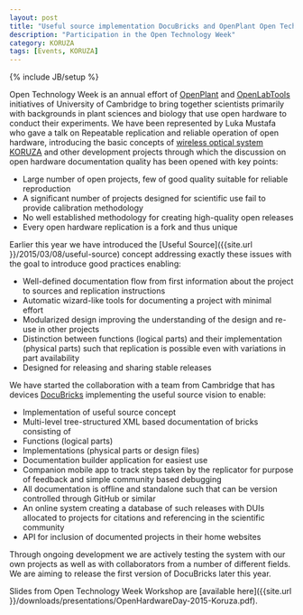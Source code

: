 ```yaml
---
layout: post
title: "Useful source implementation DocuBricks and OpenPlant Open Technology Week Workshop"
description: "Participation in the Open Technology Week"
category: KORUZA 
tags: [Events, KORUZA]
---
```

{% include JB/setup %}

Open Technology Week is an annual effort of [OpenPlant](http://openplant.org) and [OpenLabTools](http://openlabtools.eng.cam.ac.uk/) initiatives of University of Cambridge to bring together scientists primarily with backgrounds in plant sciences and biology that use open hardware to conduct their experiments. We have been represented by Luka Mustafa who gave a talk on Repeatable replication and reliable operation of open hardware, introducing the basic concepts of [wireless optical system KORUZA](http://koruza.net) and other development projects through which the discussion on open hardware documentation quality has been opened with key points:

* Large number of open projects, few of good quality suitable for reliable reproduction
* A significant number of projects designed for scientific use fail to provide calibration methodology
* No well established methodology for creating high-quality open releases
* Every open hardware replication is a fork and thus unique

Earlier this year we have introduced the [Useful Source]({{site.url }}/2015/03/08/useful-source) concept addressing exactly these issues with the goal to introduce good practices enabling:

* Well-defined documentation flow from first information about the project to sources and replication instructions
* Automatic wizard-like tools for documenting a project with minimal effort
* Modularized design improving the understanding of the design and re-use in other projects
* Distinction between functions (logical parts) and their implementation (physical parts) such that replication is possible even with variations in part availability
* Designed for releasing and sharing stable releases

We have started the collaboration with a team from Cambridge that has devices [DocuBricks](http://docubricks.com) implementing the useful source vision to enable:

 * Implementation of useful source concept
 * Multi-level tree-structured XML based documentation of bricks consisting of
  * Functions (logical parts)
  * Implementations (physical parts or design files)
  * Documentation builder application for easiest use
  * Companion mobile app to track steps taken by the replicator for purpose of feedback and simple community based debugging
 * All documentation is offline and standalone such that can be version controlled through GitHub or similar
 * An online system creating a database of such releases with DUIs allocated to projects for citations and referencing in the scientific community
 * API for inclusion of documented projects in their home websites
 
Through ongoing development we are actively testing the system with our own projects as well as with collaborators from a number of different fields. We are aiming to release the first version of DocuBricks later this year.

Slides from Open Technology Week Workshop are [available here]({{site.url }}/downloads/presentations/OpenHardwareDay-2015-Koruza.pdf).



 
